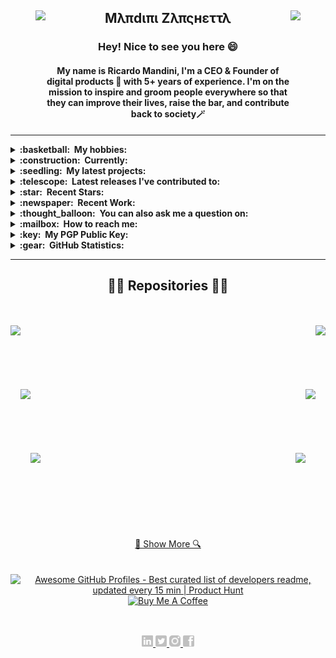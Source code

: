 <section> 
  <figure>
    <img align="left" height="155px" src="https://acegif.com/wp-content/uploads/2021/06/acegifdotcom-unique-lightsabre-2.gif"/>
  </figure>
  
  <figure>
    <img align="right" height="155px" src="https://acegif.com/wp-content/uploads/2021/06/acegifdotcom-unique-lightsabre-4.gif"/>
  </figure>
  
  <h1 align="center">Μλπdιπι Zλπςнεττλ</h1>
 
  <h3 align="center">
    <div>Hey! Nice to see you here 😄</div>
  </h3>
  <h4 align="center">
    <div>My name is Ricardo Mandini, I'm a CEO & Founder of digital products 🐝 with 5+ years of experience. I'm on the mission to inspire and groom people everywhere so that they can improve their lives, raise the bar, and contribute back to society🪄</div>
    
  </h4> 
  <hr/>
  
  <details>
  <summary><b>:basketball: &nbsp;My hobbies:</b></summary>
  <br/>  
  
- ...are diverse - I enjoy making digital products 🖥️, producing music 🎵, and spending time outdoors with my family and friends 🌳. But above all else, what truly ignites my passion is creating! 💻🤓. 
    
- There's just something magical about bringing an idea to life and watching it come to fruition. 💡✨ Whether I'm designing a website 🌐, coding a new app 📱, or even just writing a story ✍️, I love the feeling of creating something from scratch.</br>

- Sure, my other hobbies are fun and enjoyable in their own right, but there's just something about the creative process that sets my soul on fire. 🔥 Whether I'm working on a personal project or something for work, I pour my heart and soul into every single creation.

- In the end, it's the act of creating that brings me the most joy and fulfillment, and I wouldn't have it any other way 💚</div>

  <br/>

</details>
    
  <details>
  <summary><b>:construction: &nbsp;Currently:</b></summary>
  <br/>
  
- I'm working at <a href="https://github.com/Dogtorapp" target="_blank" rel="noreferrer noopener">@dogtorapp</a> as <b>CEO & Founder </b> in the Madrid Tech Hub!</div>

  <br/>

</details>

  <details>
  <summary><b>:seedling: &nbsp;My latest projects:</b></summary>
  <br/>

  <br/>

</details>

<details>
  <summary><b>:telescope: &nbsp;Latest releases I've contributed to:</b></summary>
  <br/>

- [trufflesecurity/trufflehog](https://github.com/trufflesecurity/trufflehog) - Find credentials all over the place

  <br/>

</details>

<details>
  <summary><b>:star: &nbsp;Recent Stars:</b></summary>
  <br/>

- [trufflesecurity/trufflehog](https://github.com/trufflesecurity/trufflehog) - Find credentials all over the place

  <br/>

</details>
  
<details>
  <summary><b>:newspaper: &nbsp;Recent Work:</b></summary>
  <br/>

- [Mandini Official Website](https://mandini.net)

  <br/>

</details>

<details>
  <summary><b>:thought_balloon: &nbsp;You can also ask me a question on:</b></summary>
  <br/>

  - My [Public AMA](https://github.com/orgs/DogtorDev/discussions)

  <br/>

</details>

<details>
  <summary><b>:mailbox: &nbsp;How to reach me:</b></summary>
  <br/>

- Website: [dogtorapp.com/mandini](https://dogtorapp.com/mandini)
- Email: [mandini@dogtorapp.com](mailto:mandini@dogtorapp.com)
- Twitter: [@mandiniCEO](https://twitter.com/mandiniCEO)

  <br/>

</details>

</details>

<details>
  <summary><b>:key: &nbsp;My PGP Public Key:</b></summary>
  <br/>

 - [`EC7B EE3B 0561 BF2F`](https://keybase.io/maximousblk/pgp_keys.asc)

  <br/>

</details>

<details>
  <summary><b>:gear: &nbsp;GitHub Statistics:</b></summary>
  <br/>
    <p align="center">
        <img height="137px" src="https://github-readme-streak-stats.herokuapp.com/?user=brunotacca&hide_border=true&theme=nightowl" />
    </p>
    <p align="center">
        <img height="137px" src="https://github-readme-stats.vercel.app/api?username=brunotacca&hide_title=true&hide_border=true&show_icons=true&include_all_commits=true&count_private=true&line_height=21&theme=nightowl" /> <img height="137px" src="https://github-readme-stats.vercel.app/api/top-langs/?username=brunotacca&hide=html&hide_title=true&hide_border=true&layout=compact&langs_count=8&theme=nightowl" />
    </p>
</details>

<hr/>

<h1> <div align="center">👨‍💻 Repositories 👨‍💻</h1>
<br>
  
<div>&nbsp;</div>

<div width="100%" align="center">
  <a align="left" href="https://github.com/zumrudu-anka/Algorithms" title="Algorithms"><img align="left" height="115" src="https://github-readme-stats.vercel.app/api/pin/?username=zumrudu-anka&repo=Algorithms&theme=react&border_color=61dafb&border_radius=10"></a><a align="right" href="https://github.com/zumrudu-anka/DataStructures" title="Data Structures"><img align="right" height="115" src="https://github-readme-stats.vercel.app/api/pin/?username=zumrudu-anka&repo=DataStructures&theme=react&border_color=61dafb&border_radius=10"></a>
</div>
<br/><br/><br/><br/><br/><br/>
<div width="100%" align="center">
  <a align="left" href="https://github.com/zumrudu-anka/Turkce-Heceleme-CPP" title="Turkce-Heceleme-CPP"><img align="left" height="115" src="https://github-readme-stats.vercel.app/api/pin/?username=zumrudu-anka&repo=Turkce-Heceleme-CPP&theme=react&border_color=61dafb&border_radius=10"></a>
  <a align="right" href="https://github.com/zumrudu-anka/CopyMoveForgeryDetectionWithDCT" title="Copy&Move Forgery Detection With DCT"><img align="right" height="115" src="https://github-readme-stats.vercel.app/api/pin/?username=zumrudu-anka&repo=CopyMoveForgeryDetectionWithDCT&theme=react&border_color=61dafb&border_radius=10"></a>
</div>
<br/><br/><br/><br/><br/><br/>
<div width="100%" align="center">
  <a align="left" href="https://github.com/zumrudu-anka/cpp-openmp-needleman-wunsch" title="Needleman Wunsch Algorithm With OpenMP"><img align="left" height="115" src="https://github-readme-stats.vercel.app/api/pin/?username=zumrudu-anka&repo=cpp-openmp-needleman-wunsch&theme=react&border_color=61dafb&border_radius=10"></a>
  <a align="right" href="https://github.com/zumrudu-anka/javascript-minesweeper" title="Minesweeper"><img align="right" height="115" src="https://github-readme-stats.vercel.app/api/pin/?username=zumrudu-anka&repo=javascript-minesweeper&theme=react&border_color=61dafb&border_radius=10"></a>
</div>
<br/><br/><br/><br/><br/><br/>

<div>&nbsp;</div>
<div>&nbsp;</div>
  
<div align="center">
  <a href="https://github.com/zumrudu-anka?tab=repositories" title="Show Repositories">🔎 Show More 🔍</a>
</div>
 
  <div>&nbsp;</div>
  <div>&nbsp;</div>

  <div align="center">
  <a href="https://www.producthunt.com/posts/awesome-github-profiles?utm_source=badge-featured&utm_medium=badge&utm_souce=badge-awesome-github-profiles" target="_blank">
    <img src="https://api.producthunt.com/widgets/embed-image/v1/featured.svg?post_id=277987&theme=light" alt="Awesome GitHub Profiles - Best curated list of developers readme, updated every 15 min | Product Hunt" style="width: 200px; height: 44px;" width="200" height="44" />
  </a>
</div>

<div align="center">
  <a href="https://www.buymeacoffee.com/mandini">
    <img src="https://img.buymeacoffee.com/button-api/?text=Buy me a coffee&emoji=📖&slug=empeje&button_colour=FFDD00&font_colour=000000&font_family=Cookie&outline_colour=000000&coffee_colour=ffffff" alt="Buy Me A Coffee">
  </a>
</div>
  
<div>&nbsp;</div>
  
<div align="center">
  <h2></h2>
  <a href="https://www.linkedin.com/in/mandini" target="_blank" rel="noreferrer noopener">
    <img height="18px" src="./images/linkedin.png"/>
  </a>
  <a href="https://twitter.com/mandiniCEO" target="_blank" rel="noreferrer noopener">
    <img height="18px" src="./images/twitter.png"/>
  </a>
  <a href="https://www.instagram.com/mvndini" target="_blank" rel="noreferrer noopener">
    <img height="18px" src="./images/instagram.png"/>
  </a>
  <a href="https://es-la.facebook.com/mvndini" target="_blank" rel="noreferrer noopener">
    <img height="18px" src="./images/facebook.png"/>
  </a>
</div>
